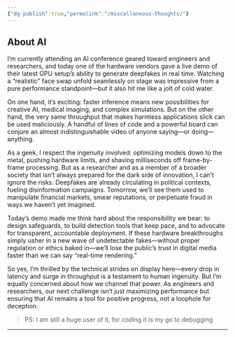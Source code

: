 ```yaml
---
{"dg-publish":true,"permalink":"/miscellaneous-thoughts/"}
---
```


## About AI 

I’m currently attending an AI conference geared toward engineers and researchers, and today one of the hardware vendors gave a live demo of their latest GPU setup’s ability to generate deepfakes in real time. Watching a “realistic” face swap unfold seamlessly on stage was impressive from a pure performance standpoint—but it also hit me like a jolt of cold water.

On one hand, it’s exciting: faster inference means new possibilities for creative AI, medical imaging, and complex simulations. But on the other hand, the very same throughput that makes harmless applications slick can be used maliciously. A handful of lines of code and a powerful board can conjure an almost indistinguishable video of anyone saying—or doing—anything.

As a geek, I respect the ingenuity involved: optimizing models down to the metal, pushing hardware limits, and shaving milliseconds off frame-by-frame processing. But as a researcher and as a member of a broader society that isn’t always prepared for the dark side of innovation, I can’t ignore the risks. Deepfakes are already circulating in political contexts, fueling disinformation campaigns. Tomorrow, we’ll see them used to manipulate financial markets, smear reputations, or perpetuate fraud in ways we haven’t yet imagined.

Today’s demo made me think hard about the responsibility we bear: to design safeguards, to build detection tools that keep pace, and to advocate for transparent, accountable deployment. If these hardware breakthroughs simply usher in a new wave of undetectable fakes—without proper regulation or ethics baked in—we’ll lose the public’s trust in digital media faster than we can say “real-time rendering.”

So yes, I’m thrilled by the technical strides on display here—every drop in latency and surge in throughput is a testament to human ingenuity. But I’m equally concerned about how we channel that power. As engineers and researchers, our next challenge isn’t just maximizing performance but ensuring that AI remains a tool for positive progress, not a loophole for deception.

> PS: I am still a huge user of it, for coding it is my go to debugging 

--- 

